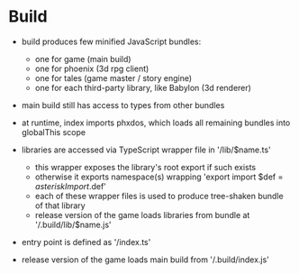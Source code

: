 # Build
- build produces few minified JavaScript bundles:
  - one for game (main build)
  - one for phoenix (3d rpg client)
  - one for tales (game master / story engine)
  - one for each third-party library, like Babylon (3d renderer)
- main build still has access to types from other bundles
- at runtime, index imports phxdos, which loads all remaining bundles into globalThis scope
- libraries are accessed via TypeScript wrapper file in '/lib/$name.ts'
  - this wrapper exposes the library's root export if such exists
  - otherwise it exports namespace(s) wrapping 'export import $def = $asteriskImport.$def'
  - each of these wrapper files is used to produce tree-shaken bundle of that library
  - release version of the game loads libraries from bundle at '/.build/lib/$name.js'

- entry point is defined as '/index.ts'
- release version of the game loads main build from '/.build/index.js'
